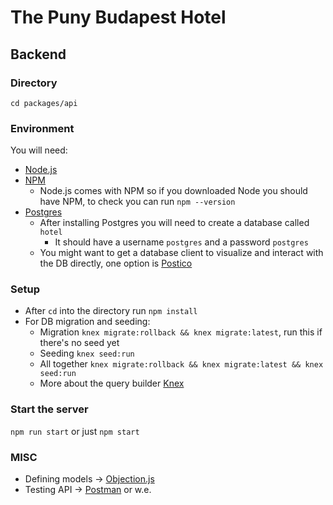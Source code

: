 # The Puny Budapest Hotel

## Backend
### Directory
`cd packages/api`
### Environment 
You will need: 
* [Node.js](https://nodejs.org/en/download/)
* [NPM](https://www.npmjs.com/get-npm)
    *  Node.js comes with NPM so if you downloaded Node you should have NPM, to check you can run `npm --version`
* [Postgres](https://www.postgresql.org/download/) 
    * After installing Postgres you will need to create a database called `hotel`
        * It should have a username `postgres` and a password `postgres`
    * You might want to get a database client to visualize and interact with the DB directly, one option is [Postico](https://eggerapps.at/postico/)

### Setup
* After `cd` into the directory run `npm install`
* For DB migration and seeding:
    *  Migration `knex migrate:rollback && knex migrate:latest`, run this if there's no seed yet
    *  Seeding `knex seed:run`
    *  All together `knex migrate:rollback && knex migrate:latest && knex seed:run`
    *  More about the query builder [Knex](https://knexjs.org/#Builder)

### Start the server
`npm run start` or just `npm start`

### MISC
* Defining models -> [Objection.js](http://vincit.github.io/objection.js/)
* Testing API -> [Postman](https://www.getpostman.com/) or w.e.
